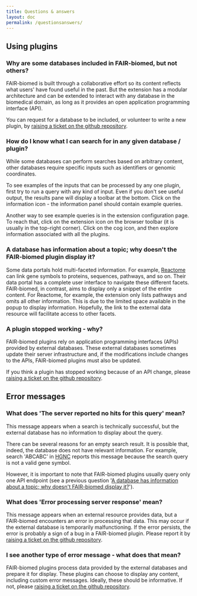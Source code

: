```yaml
---
title: Questions & answers
layout: doc
permalink: /questionsanswers/
---
```



## Using plugins

### Why are some databases included in FAIR-biomed, but not others? 

FAIR-biomed is built through a collaborative effort so its content
reflects what users' have found useful in the past. But the extension
has a modular architecture and can be extended to interact with any
database in the biomedical domain, as long as it provides an open 
application programming interface (API).

You can request for a database to be included, or volunteer to write 
a new plugin, by [raising a ticket on the github repository](https://github.com/fair-biomed/fair-biomed/issues).  


### How do I know what I can search for in any given database / plugin?

While some databases can perform searches based on arbitrary content, other databases require specific inputs such as identifiers or genomic coordinates. 

To see examples of the inputs that can be processed by any one plugin, first
try to run a query with any kind of input. Even if you don't see useful output,
the results pane will display a toolbar at the bottom. Click on the information
icon - the information panel should contain example queries.

Another way to see example queries is in the extension configuration page. 
To reach that, click on the extension icon on the browser toolbar (it is usually in the top-right corner). Click on the cog icon, and then explore information
associated with all the plugins.


### <a name="qa1"></a> A database has information about a topic; why doesn't the FAIR-biomed plugin display it? 
  
Some data portals hold multi-faceted information. For example, [Reactome](https://reactome.org/) can link gene symbols to proteins, sequences, pathways, and so on. Their data portal has a complete user interface to navigate these 
different facets. FAIR-biomed, in contrast, aims to display only a snippet
of the entire content. For Reactome, for example, the extension only lists 
pathways and omits all other information. This is due to the limited space 
available in the popup to display information. Hopefully, the link to the external data resource will facilitate access to other facets.


### A plugin stopped working - why?

FAIR-biomed plugins rely on application programming interfaces (APIs) 
provided by external databases. These external databases sometimes update their
server infrastructure and, if the modifications include changes to the APIs, 
FAIR-biomed plugins must also be updated.   

If you think a plugin has stopped working because of an API change, please
[raising a ticket on the github repository](https://github.com/fair-biomed/fair-biomed/issues).  


## Error messages

### What does 'The server reported no hits for this query' mean?

This message appears when a search is technically successful, but the 
external database has no information to display about the query. 

There can be several reasons for an empty search result. It is possible that, indeed, the database does not have relevant information. For example, search 'ABCABC' in [HGNC](www.genenames.org) reports this message because the search query is not a valid gene symbol. 

However, it is important to note that FAIR-biomed plugins usually query only one API endpoint (see a previous question '[A database has information about a topic; why doesn't FAIR-biomed display it?](#qa1)').
 

### What does 'Error processing server response' mean?

This message appears when an external resource provides data, but a FAIR-biomed
encounters an error in processing that data. This may occur if the external
database is temporarily malfunctioning. If the error persists, the error is probably a sign of a bug in a FAIR-biomed plugin. Please report it by [raising a ticket on the github repository](https://github.com/fair-biomed/fair-biomed/issues).


### I see another type of error message - what does that mean?

FAIR-biomed plugins process data provided by the external databases and prepare it for display. These plugins can choose to display any content, including 
custom error messages. Ideally, these should be informative. If not, please
[raising a ticket on the github repository](https://github.com/fair-biomed/fair-biomed/issues). 

